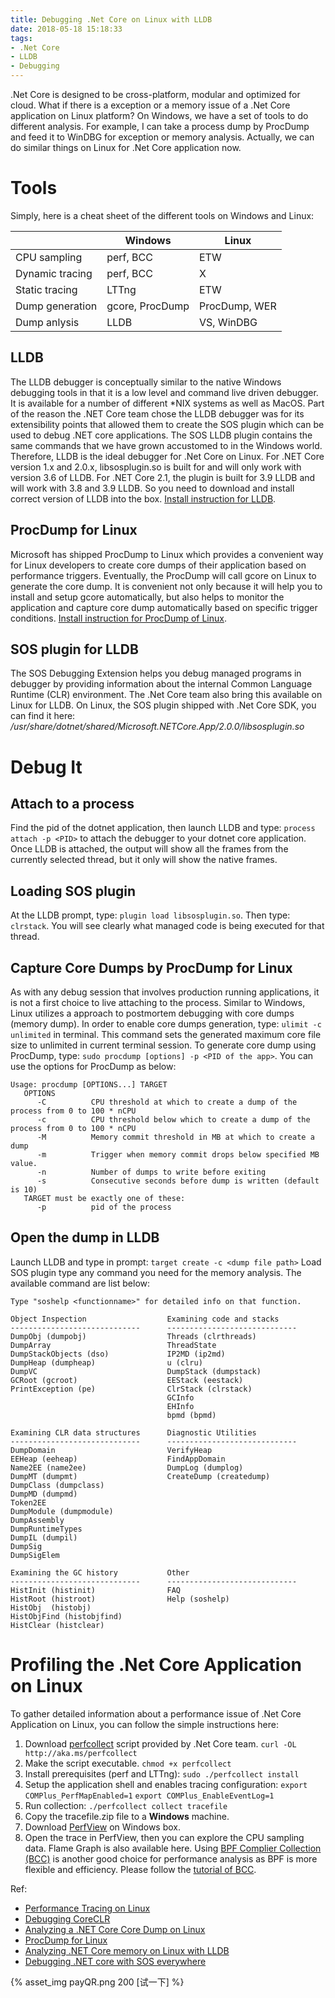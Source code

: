 ```yaml
---
title: Debugging .Net Core on Linux with LLDB
date: 2018-05-18 15:18:33
tags:
- .Net Core
- LLDB
- Debugging
---
```

.Net Core is designed to be cross-platform, modular and optimized for cloud. What if there is a exception or a memory issue of a .Net Core application on Linux platform? On Windows, we have a set of tools to do different analysis. For example, I can take a process dump by ProcDump and feed it to WinDBG for exception or memory analysis. 
Actually, we can do similar things on Linux for .Net Core application now.
<!-- more -->
# Tools
Simply, here is a cheat sheet of the different tools on Windows and Linux:

|                   |Windows            | Linux         |
| ----------------- | ----------------- | ------------- |
| CPU sampling      | perf, BCC         | ETW           |
| Dynamic tracing   | perf, BCC         | X             |
| Static tracing    | LTTng             | ETW           |
| Dump generation   | gcore, ProcDump   | ProcDump, WER |   
| Dump anlysis      | LLDB              | VS, WinDBG    |

## LLDB
The LLDB debugger is conceptually similar to the native Windows debugging tools in that it is a low level and command live driven debugger. It is available for a number of different *NIX systems as well as MacOS. Part of the reason the .NET Core team chose the LLDB debugger was for its extensibility points that allowed them to create the SOS plugin which can be used to debug .NET core applications. The SOS LLDB plugin contains the same commands that we have grown accustomed to in the Windows world. Therefore, LLDB is the ideal debugger for .Net Core on Linux.
For .NET Core version 1.x and 2.0.x, libsosplugin.so is built for and will only work with version 3.6 of LLDB. For .NET Core 2.1, the plugin is built for 3.9 LLDB and will work with 3.8 and 3.9 LLDB.
So you need to download and install correct version of LLDB into the box.
[Install instruction for LLDB](https://lldb.llvm.org/download.html).

## ProcDump for Linux
Microsoft has shipped ProcDump to Linux which provides a convenient way for Linux developers to create core dumps of their application based on performance triggers. Eventually, the ProcDump will call gcore on Linux to generate the core dump. It is convenient not only because it will help you to install and setup gcore automatically, but also helps to monitor the application and capture core dump automatically based on specific trigger conditions.
[Install instruction for ProcDump of Linux](https://github.com/Microsoft/ProcDump-for-Linux).

## SOS plugin for LLDB
The SOS Debugging Extension helps you debug managed programs in debugger by providing information about the internal Common Language Runtime (CLR) environment. The .Net Core team also bring this available on Linux for LLDB.
On Linux, the SOS plugin shipped with .Net Core SDK, you can find it here: _/usr/share/dotnet/shared/Microsoft.NETCore.App/2.0.0/libsosplugin.so_

# Debug It

## Attach to a process
Find the pid of the dotnet application, then launch LLDB and type: `process attach -p <PID>` to attach the debugger to your dotnet core application.
Once LLDB is attached, the output will show all the frames from the currently selected thread, but it only will show the native frames.

## Loading SOS plugin
At the LLDB prompt, type: `plugin load libsosplugin.so`.
Then type: `clrstack`. You will see clearly what managed code is being executed for that thread.

## Capture Core Dumps by ProcDump for Linux
As with any debug session that involves production running applications, it is not a first choice to live attaching to the process. Similar to Windows, Linux utilizes a approach to postmortem debugging with core dumps (memory dump).
In order to enable core dumps generation, type: `ulimit -c unlimited` in terminal. This command sets the generated maximum core file size to unlimited in current terminal session.
To generate core dump using ProcDump, type: `sudo procdump [options] -p <PID of the app>`. You can use the options for ProcDump as below:
```
Usage: procdump [OPTIONS...] TARGET
   OPTIONS
      -C          CPU threshold at which to create a dump of the process from 0 to 100 * nCPU
      -c          CPU threshold below which to create a dump of the process from 0 to 100 * nCPU
      -M          Memory commit threshold in MB at which to create a dump
      -m          Trigger when memory commit drops below specified MB value.
      -n          Number of dumps to write before exiting
      -s          Consecutive seconds before dump is written (default is 10)
   TARGET must be exactly one of these:
      -p          pid of the process
```

## Open the dump in LLDB
Launch LLDB and type in prompt: `target create -c <dump file path>`
Load SOS plugin type any command you need for the memory analysis. The available command are list below:
```
Type "soshelp <functionname>" for detailed info on that function.

Object Inspection                  Examining code and stacks
-----------------------------      -----------------------------
DumpObj (dumpobj)                  Threads (clrthreads)
DumpArray                          ThreadState
DumpStackObjects (dso)             IP2MD (ip2md)
DumpHeap (dumpheap)                u (clru)
DumpVC                             DumpStack (dumpstack)
GCRoot (gcroot)                    EEStack (eestack)
PrintException (pe)                ClrStack (clrstack)
                                   GCInfo
                                   EHInfo
                                   bpmd (bpmd)

Examining CLR data structures      Diagnostic Utilities
-----------------------------      -----------------------------
DumpDomain                         VerifyHeap
EEHeap (eeheap)                    FindAppDomain
Name2EE (name2ee)                  DumpLog (dumplog)
DumpMT (dumpmt)                    CreateDump (createdump)
DumpClass (dumpclass)
DumpMD (dumpmd)
Token2EE
DumpModule (dumpmodule)
DumpAssembly
DumpRuntimeTypes
DumpIL (dumpil)
DumpSig
DumpSigElem

Examining the GC history           Other
-----------------------------      -----------------------------
HistInit (histinit)                FAQ
HistRoot (histroot)                Help (soshelp)
HistObj  (histobj)
HistObjFind (histobjfind)
HistClear (histclear)
```

# Profiling the .Net Core Application on Linux
To gather detailed information about a performance issue of .Net Core  Application on Linux, you can follow the simple instructions here:
1.  Download [perfcollect](https://github.com/dotnet/coreclr/blob/master/Documentation/project-docs/linux-performance-tracing.md) script provided by .Net Core team.
    `curl -OL http://aka.ms/perfcollect`
2.  Make the script executable.
    `chmod +x perfcollect`
3.  Install prerequisites (perf and LTTng):
    `sudo ./perfcollect install`
4.  Setup the application shell and enables tracing configuration:
    `export COMPlus_PerfMapEnabled=1`
    `export COMPlus_EnableEventLog=1`
4.  Run collection:
    `./perfcollect collect tracefile`
5.  Copy the tracefile.zip file to a **Windows** machine.
6.  Download [PerfView](https://www.microsoft.com/en-us/download/details.aspx?id=28567) on Windows box.
7.  Open the trace in PerfView, then you can explore the CPU sampling data. Flame Graph is also available here.
Using [BPF Complier Collection (BCC)](https://github.com/iovisor/bcc) is another good choice for performance analysis as BPF is more flexible and efficiency. Please follow the [tutorial of BCC](https://github.com/iovisor/bcc/blob/master/docs/tutorial.md).

Ref:
* [Performance Tracing on Linux](https://github.com/dotnet/coreclr/blob/master/Documentation/project-docs/linux-performance-tracing.md)
* [Debugging CoreCLR](https://github.com/dotnet/coreclr/blob/master/Documentation/building/debugging-instructions.md)
* [Analyzing a .NET Core Core Dump on Linux ](http://blogs.microsoft.co.il/sasha/2017/02/26/analyzing-a-net-core-core-dump-on-linux/)
* [ProcDump for Linux](https://github.com/Microsoft/ProcDump-for-Linux)
* [Analyzing .NET Core memory on Linux with LLDB](https://codeblog.dotsandbrackets.com/net-core-memory-linux/)
* [Debugging .NET core with SOS everywhere](https://blogs.msdn.microsoft.com/premier_developer/2017/05/02/debugging-net-core-with-sos-everywhere/)

{% asset_img payQR.png 200 [试一下] %}





